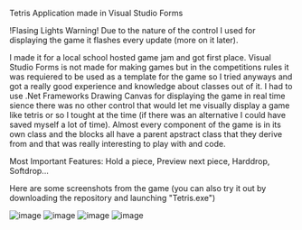 Tetris Application made in Visual Studio Forms

!Flasing Lights Warning!
Due to the nature of the control I used for displaying the game it flashes every update (more on it later).

I made it for a local school hosted game jam and got first place.
Visual Studio Forms is not made for making games but in the competitions rules it was requiered to be used as a template for the game so I tried anyways and got a really good experience and knowledge about classes out of it.
I had to use .Net Frameworks Drawing Canvas for displaying the game in real time sience there was no other control that would let me visually display a game like tetris or so I tought at the time (if there was an alternative I could have saved myself a lot of time).
Almost every component of the game is in its own class and the blocks all have a parent apstract class that they derive from and that was really interesting to play with and code.

Most Important Features: Hold a piece, Preview next piece, Harddrop, Softdrop...

Here are some screenshots from the game (you can also try it out by downloading the repository and launching "Tetris.exe")


![image](https://github.com/user-attachments/assets/aa7ea60c-287c-4be7-bf69-03ade4ad974f)
![image](https://github.com/user-attachments/assets/8efc108e-312f-4745-b3db-9a5ccadc718c)
![image](https://github.com/user-attachments/assets/0bdf0999-ece0-4aac-bfb1-9b2fccebc936)
![image](https://github.com/user-attachments/assets/78b6850a-add0-44b0-a79d-8d9be36b5cb4)

